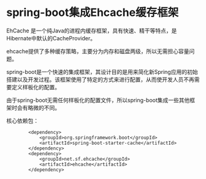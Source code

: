 # spring-boot集成Ehcache缓存框架

EhCache 是一个纯Java的进程内缓存框架，具有快速、精干等特点，是Hibernate中默认的CacheProvider。

ehcache提供了多种缓存策略，主要分为内存和磁盘两级，所以无需担心容量问题。

spring-boot是一个快速的集成框架，其设计目的是用来简化新Spring应用的初始搭建以及开发过程。该框架使用了特定的方式来进行配置，从而使开发人员不再需要定义样板化的配置。

由于spring-boot无需任何样板化的配置文件，所以spring-boot集成一些其他框架时会有略微的不同。

核心依赖包：

```
		<dependency>
			<groupId>org.springframework.boot</groupId>
			<artifactId>spring-boot-starter-cache</artifactId>
		</dependency>
		<dependency>
			<groupId>net.sf.ehcache</groupId>
			<artifactId>ehcache</artifactId>
		</dependency>
```
